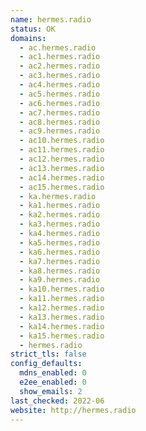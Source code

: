```yaml
---
name: hermes.radio
status: OK
domains:
  - ac.hermes.radio
  - ac1.hermes.radio
  - ac2.hermes.radio
  - ac3.hermes.radio
  - ac4.hermes.radio
  - ac5.hermes.radio
  - ac6.hermes.radio
  - ac7.hermes.radio
  - ac8.hermes.radio
  - ac9.hermes.radio
  - ac10.hermes.radio
  - ac11.hermes.radio
  - ac12.hermes.radio
  - ac13.hermes.radio
  - ac14.hermes.radio
  - ac15.hermes.radio
  - ka.hermes.radio
  - ka1.hermes.radio
  - ka2.hermes.radio
  - ka3.hermes.radio
  - ka4.hermes.radio
  - ka5.hermes.radio
  - ka6.hermes.radio
  - ka7.hermes.radio
  - ka8.hermes.radio
  - ka9.hermes.radio
  - ka10.hermes.radio
  - ka11.hermes.radio
  - ka12.hermes.radio
  - ka13.hermes.radio
  - ka14.hermes.radio
  - ka15.hermes.radio
  - hermes.radio
strict_tls: false
config_defaults:
  mdns_enabled: 0
  e2ee_enabled: 0
  show_emails: 2
last_checked: 2022-06
website: http://hermes.radio
---
```

